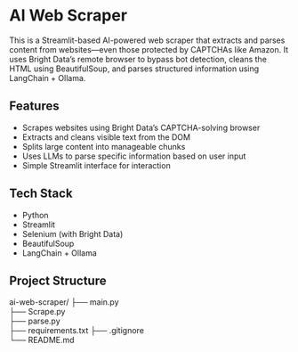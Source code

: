 #  AI Web Scraper

This is a Streamlit-based AI-powered web scraper that extracts and parses content from websites—even those protected by CAPTCHAs like Amazon. It uses Bright Data’s remote browser to bypass bot detection, cleans the HTML using BeautifulSoup, and parses structured information using LangChain + Ollama.

##  Features

- Scrapes websites using Bright Data’s CAPTCHA-solving browser
- Extracts and cleans visible text from the DOM
- Splits large content into manageable chunks
- Uses LLMs to parse specific information based on user input
- Simple Streamlit interface for interaction

## Tech Stack

- Python
- Streamlit
- Selenium (with Bright Data)
- BeautifulSoup
- LangChain + Ollama

##  Project Structure
ai-web-scraper/
├── main.py          
├── Scrape.py        
├── parse.py         
├── requirements.txt 
├── .gitignore       
└── README.md        


